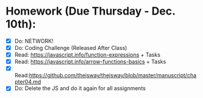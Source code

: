 # Homework (Due Thursday - Dec. 10th):

- [x] Do: NETWORK!
- [x] Do: Coding Challenge (Released After Class)
- [x] Read: https://javascript.info/function-expressions + Tasks
- [x] Read: https://javascript.info/arrow-functions-basics + Tasks
- [x] Read:https://github.com/thejsway/thejsway/blob/master/manuscript/chapter04.md
- [x] Do: Delete the JS and do it again for all assignments
